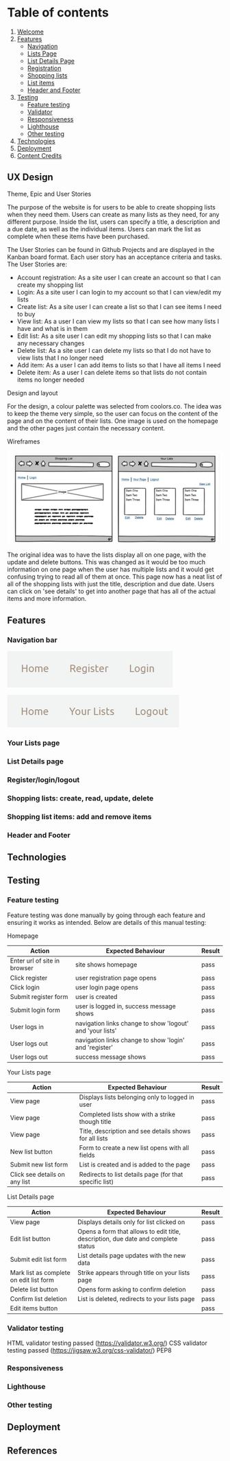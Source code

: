 # Table of contents
1. [Welcome](#welcome)
2. [Features](#features)
    - [Navigation](#navigation)
    - [Lists Page](#listspage)
    - [List Details Page](#listdetails)
    - [Registration](#registration)
    - [Shopping lists](#shoppinglists)
    - [List items](#listitems)
    - [Header and Footer](#footer)
3. [Testing](#testing)
    - [Feature testing](#featuretesting)
    - [Validator](#validatortesting)
    - [Responsiveness](#responsivetesting)
    - [Lighthouse](#lighthousetesting)
    - [Other testing](#othertesting)
4. [Technologies](#technologies)
4. [Deployment](#deployment)
5. [Content Credits](#credits)


<a name="uxdesign"></a>
## UX Design

Theme, Epic and User Stories

The purpose of the website is for users to be able to create shopping lists when they need them. Users can create as many lists as they need, for any different purpose. Inside the list, users can specify a title, a description and a due date, as well as the individual items. Users can mark the list as complete when these items have been purchased.

The User Stories can be found in Github Projects and are displayed in the Kanban board format. Each user story has an acceptance criteria and tasks. The User Stories are:

- Account registration: As a site user I can create an account so that I can create my shopping list
- Login: As a site user I can login to my account so that I can view/edit my lists
- Create list: As a site user I can create a list so that I can see items I need to buy
- View list: As a user I can view my lists so that I can see how many lists I have and what is in them
- Edit list: As a site user I can edit my shopping lists so that I can make any necessary changes
- Delete list: As a site user I can delete my lists so that I do not have to view lists that I no longer need
- Add item: As a user I can add items to lists so that I have all items I need
- Delete item: As a user I can delete items so that lists do not contain items no longer needed

Design and layout

For the design, a colour palette was selected from coolors.co. The idea was to keep the theme very simple, so the user can focus on the content of the page and on the content of their lists. One image is used on the homepage and the other pages just contain the necessary content.

Wireframes

![Alt text](static/media/wireframes.jpg "Title")

The original idea was to have the lists display all on one page, with the update and delete buttons. This was changed as it would be too much information on one page when the user has multiple lists and it would get confusing trying to read all of them at once. This page now has a neat list of all of the shopping lists with just the title, description and due date. Users can click on 'see details' to get into another page that has all of the actual items and more information.

<a name="features"></a>
## Features

<a name="navigation"></a>
### Navigation bar

![nav](static/media/nav2.jpg "Navigation")

![nav](static/media/nav.jpg "Navigation")

<a name="listspage"></a>
### Your Lists page

<a name="listdetails"></a>
### List Details page

<a name="registration"></a>
### Register/login/logout

<a name="shoppinglists"></a>
### Shopping lists: create, read, update, delete

<a name="listitems"></a>
### Shopping list items: add and remove items

<a name="footer"></a>
### Header and Footer


<a name="technologies"></a>
## Technologies

<a name="testing"></a>
## Testing

<a name="featuretesting"></a>
### Feature testing

Feature testing was done manually by going through each feature and ensuring it works as intended. Below are details of this manual testing:

Homepage

| Action        | Expected Behaviour  | Result | 
| ------------- | ------------- | ------------- | 
| Enter url of site in browser  | site shows homepage | pass | 
| Click register  | user registration page opens | pass | 
| Click login  | user login page opens | pass | 
| Submit register form | user is created | pass | 
| Submit login form | user is logged in, success message shows | pass | 
| User logs in | navigation links change to show 'logout' and 'your lists' | pass | 
| User logs out | navigation links change to show 'login' and 'register' | pass | 
| User logs out | success message shows | pass | 

Your Lists page

| Action        | Expected Behaviour  | Result | 
| ------------- | ------------- | ------------- | 
| View page  | Displays lists belonging only to logged in user | pass | 
| View page  | Completed lists show with a strike though title | pass | 
| View page  | Title, description and see details shows for all lists | pass | 
| New list button  | Form to create a new list opens with all fields | pass | 
| Submit new list form  | List is created and is added to the page | pass | 
| Click see details on any list  | Redirects to list details page (for that specific list) | pass | 

List Details page

| Action        | Expected Behaviour  | Result | 
| ------------- | ------------- | ------------- | 
| View page  | Displays details only for list clicked on | pass | 
| Edit list button  | Opens a form that allows to edit title, description, due date and complete status | pass | 
| Submit edit list form  | List details page updates with the new data | pass | 
| Mark list as complete on edit list form  | Strike appears through title on your lists page | pass | 
| Delete list button  | Opens form asking to confirm deletion | pass | 
| Confirm list deletion  | List is deleted, redirects to your lists page | pass | 
| Edit items button  |  | pass | 


<a name="validatortesting"></a>
### Validator testing

HTML validator testing passed (https://validator.w3.org/)
CSS validator testing passed (https://jigsaw.w3.org/css-validator/)
PEP8

<a name="responsivetesting"></a>
### Responsiveness

<a name="lighthousetesting"></a>
### Lighthouse

<a name="othertesting"></a>
### Other testing



<a name="deployment"></a>
## Deployment

<a name="credits"></a>
## References